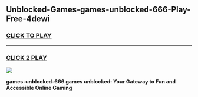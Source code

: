 
## Unblocked-Games-games-unblocked-666-Play-Free-4dewi
<h3>
<a href="https://premium76.site?title=games-unblocked-666&ref=18A">CLICK TO PLAY</a></h3>
<hr>

<h3>
<a href="https://premium76.site?title=games-unblocked-666&ref=18A">CLICK 2 PLAY</a>
  
</h3>

<a href="https://premium76.site?title=games-unblocked-666&ref=18A"><img src="https://clearcache.store/games.png"></a>


**games-unblocked-666 games unblocked: Your Gateway to Fun and Accessible Online Gaming**
